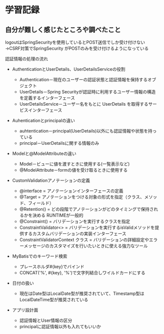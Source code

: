 # 学習記録

## 自分が難しく感じたところや調べたこと

 logoutはSpringSecurityを使用しているとPOST送信でしか受け付けない
   →CSRF対策でSpringSecurity がPOSTのみを受け付けるようになっている

認証情報の処理の流れ
* AuthenticationとUserDetails、UserDetailsServiceの役割
  * Authentication－現在のユーザーの認証状態と認証情報を保持するオブジェクト
  * UserDetails－Spring Securityが認証時に利用するユーザー情報の構造を定義するインターフェース
  * UserDetailsService－ユーザー名をもとに UserDetails を取得するサービスインターフェース
* Auhenticationとprincipalの違い
  * auhtentication－principal(UserDetails)以外にも認証情報や状態を持っている
  * principal－UserDetailsに関する情報のみ

* Modelと@ModelAttributeの違い
  * Model－ビューに値を渡すときに使用する(一覧表示など)
  * @ModelAttribute－formの値を受け取るときに使用する

* CustomValidationアノテーションの定義
  * @interface = アノテーションインターフェースの定義
  * @Target = アノテーションをつける対象の形式を指定（クラス、メソッド、フィールド）
  * @Retention() = どの段階でアノテーションがどのタイミングで保持されるかを決める
     RUNTIMEが一般的
  * @Constraint() = バリデーションを実行するクラスを指定
  * ConstraintValidator<> = バリデーションを実行するisValidメソッドを提供するカスタムバリデーションの実装インターフェース
  * ConstraintValidatorContext クラス = バリデーションの詳細設定やエラーメッセージのカスタマイズを行いたいときに使える強力なツール

* MyBatisでのキーワード検索
  * プレースホルダ#{key}でバインド
  * CONCAT('%', #{key}, '%')で文字列結合しワイルドカードにする

* 日付の扱い
  * 現在はDate型はLocalDate型が推奨されていて、Timestamp型はLocalDateTime型が推奨されている

* アプリ設計面
  * 認証情報とUser情報の区分
  * principalに認証情報以外も入れてもいいか






